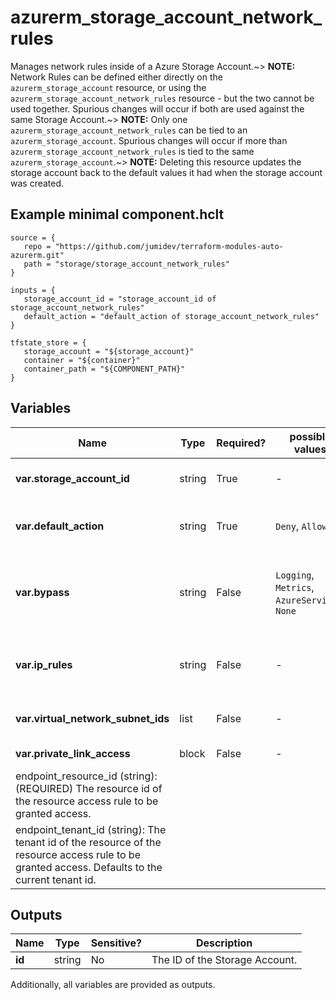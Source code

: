 # azurerm_storage_account_network_rules

Manages network rules inside of a Azure Storage Account.~> **NOTE:** Network Rules can be defined either directly on the `azurerm_storage_account` resource, or using the `azurerm_storage_account_network_rules` resource - but the two cannot be used together. Spurious changes will occur if both are used against the same Storage Account.~> **NOTE:** Only one `azurerm_storage_account_network_rules` can be tied to an `azurerm_storage_account`. Spurious changes will occur if more than `azurerm_storage_account_network_rules` is tied to the same `azurerm_storage_account`.~> **NOTE:** Deleting this resource updates the storage account back to the default values it had when the storage account was created.

## Example minimal component.hclt

```hcl
source = {
   repo = "https://github.com/jumidev/terraform-modules-auto-azurerm.git" 
   path = "storage/storage_account_network_rules" 
}

inputs = {
   storage_account_id = "storage_account_id of storage_account_network_rules" 
   default_action = "default_action of storage_account_network_rules" 
}

tfstate_store = {
   storage_account = "${storage_account}" 
   container = "${container}" 
   container_path = "${COMPONENT_PATH}" 
}

```

## Variables

| Name | Type | Required? |  possible values |  Description |
| ---- | ---- | --------- |  ----------- | ----------- |
| **var.storage_account_id** | string | True | -  |  Specifies the ID of the storage account. Changing this forces a new resource to be created. | 
| **var.default_action** | string | True | `Deny`, `Allow`  |  Specifies the default action of allow or deny when no other rules match. Valid options are `Deny` or `Allow`. | 
| **var.bypass** | string | False | `Logging`, `Metrics`, `AzureServices`, `None`  |  Specifies whether traffic is bypassed for Logging/Metrics/AzureServices. Valid options are any combination of `Logging`, `Metrics`, `AzureServices`, or `None`. | 
| **var.ip_rules** | string | False | -  |  List of public IP or IP ranges in CIDR Format. Only IPv4 addresses are allowed. Private IP address ranges (as defined in [RFC 1918](https://tools.ietf.org/html/rfc1918#section-3)) are not allowed. | 
| **var.virtual_network_subnet_ids** | list | False | -  |  A list of virtual network subnet ids to secure the storage account. | 
| **var.private_link_access** | block | False | -  |  One or more `private_link_access` block. | | `private_link_access` block structure: || 
|   endpoint_resource_id (string): (REQUIRED) The resource id of the resource access rule to be granted access. ||
|   endpoint_tenant_id (string): The tenant id of the resource of the resource access rule to be granted access. Defaults to the current tenant id. ||




## Outputs

| Name | Type | Sensitive? | Description |
| ---- | ---- | --------- | --------- |
| **id** | string | No  | The ID of the Storage Account. | 

Additionally, all variables are provided as outputs.
